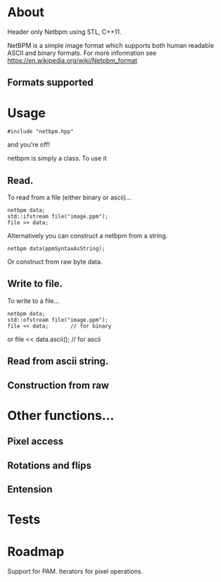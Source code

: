 # About

Header only Netbpm using STL, C++11.

NetBPM is a simple image format which supports both human readable ASCII and binary formats.
For more information see https://en.wikipedia.org/wiki/Netpbm_format

## Formats supported

# Usage

    #include "netbpm.hpp"

 and you're off!

 netbpm is simply a class. To use it

## Read.

To read from a file (either binary or ascii)...

    netbpm data;
    std::ifstream file("image.ppm");
    file >> data;

Alternatively you can construct a netbpm from a string.

    netbpm data(ppmSyntaxAsString);

Or construct from raw byte data.

## Write to file.

To write to a file...

    netbpm data;
    std::ofstream file("image.ppm");
    file << data;       // for binary
or
    file << data.ascii();       // for ascii

## Read from ascii string.




## Construction from raw

# Other functions...

## Pixel access

## Rotations and flips

## Entension






# Tests


# Roadmap

Support for PAM.
Iterators for pixel operations.